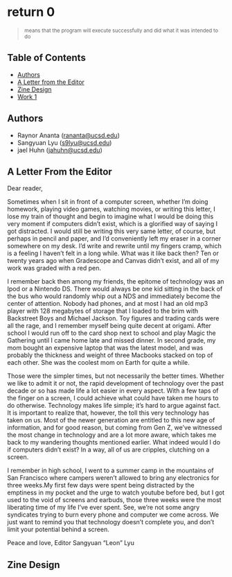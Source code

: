 # return 0 
> <sub> means that the program will execute successfully and did what it was intended to do </sub>

## Table of Contents

- [Authors](https://rayytsn9.github.io/ROBOTT/#Authors)
- [A Letter from the Editor](https://rayytsn9.github.io/ROBOTT/#A-Letter-From-the-Editor)
- [Zine Design](https://rayytsn9.github.io/ROBOTT/#Zine-Design)
- [Work 1](https://rayytsn9.github.io/ROBOTT/#Work-1)

## Authors

- Raynor Ananta     (rananta@ucsd.edu)
- Sangyuan Lyu      (s9lyu@ucsd.edu)
- jael Huhn         (jahuhn@ucsd.edu)

## A Letter From the Editor

Dear reader,

  Sometimes when I sit in front of a computer screen, whether I’m doing homework, playing video games, watching movies, or writing this letter, I lose my train of thought and begin to imagine what I would be doing this very moment if computers didn’t exist, which is a glorified way of saying I got distracted. I would still be writing this very same letter, of course, but perhaps in pencil and paper, and I’d conveniently left my eraser in a corner somewhere on my desk. I’d write and rewrite until my fingers cramp, which is a feeling I haven’t felt in a long while. What was it like back then? Ten or twenty years ago when Gradescope and Canvas didn’t exist, and all of my work was graded with a red pen.
  
  I remember back then among my friends, the epitome of technology was an Ipod or a Nintendo DS. There would always be one kid sitting in the back of the bus who would randomly whip out a NDS and immediately become the center of attention. Nobody had phones, and at most I had an old mp3 player with 128 megabytes of storage that I loaded to the brim with Backstreet Boys and Michael Jackson. Toy figures and trading cards were all the rage, and I remember myself being quite decent at origami. After school I would run off to the card shop next to school and play Magic the Gathering until I came home late and missed dinner. In second grade, my mom bought an expensive laptop that was the latest model, and was probably the thickness and weight of three Macbooks stacked on top of each other. She was the coolest mom on Earth for quite a while. 
  
  Those were the simpler times, but not necessarily the better times. Whether we like to admit it or not, the rapid development of technology over the past decade or so has made life a lot easier in every aspect. With a few taps of the finger on a screen, I could achieve what could have taken me hours to do otherwise. Technology makes life simple; it’s hard to argue against fact. It is important to realize that, however, the toll this very technology has taken on us. Most of the newer generation are entitled to this new age of information, and for good reason, but coming from Gen Z, we’ve witnessed the most change in technology and are a lot more aware, which takes me back to my wandering thoughts mentioned earlier. What indeed would I do if computers didn’t exist? In a way, all of us are cripples, clutching on a screen.
  
  I remember in high school, I went to a summer camp in the mountains of San Francisco where campers weren’t allowed to bring any electronics for three weeks.My first few days were spent being distracted by the emptiness in my pocket and the urge to watch youtube before bed, but I got used to the void of screens and earbuds, those three weeks were the most liberating time of my life I’ve ever spent. See, we’re not some angry syndicates trying to burn every phone and computer we come across. We just want to remind you that technology doesn’t complete you, and don’t limit your potential behind a screen. 

Peace and love,
Editor
Sangyuan “Leon” Lyu


## Zine Design
